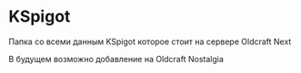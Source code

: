 # KSpigot
Папка со всеми данным KSpigot которое стоит на сервере Oldcraft Next

В будущем возможно добавление на Oldcraft Nostalgia

